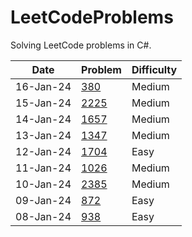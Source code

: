 # LeetCodeProblems

Solving LeetCode problems in C#.

| Date | Problem | Difficulty | 
|------|---------|------------|
| 16-Jan-24 | [380](380.cs) | Medium | 
| 15-Jan-24 | [2225](2225.cs) | Medium | 
| 14-Jan-24 | [1657](1657.cs) | Medium | 
| 13-Jan-24 | [1347](1347.cs) | Medium | 
| 12-Jan-24 | [1704](1704.cs) | Easy | 
| 11-Jan-24 | [1026](1026.cs) | Medium | 
| 10-Jan-24 | [2385](2385.cs) | Medium | 
| 09-Jan-24 | [872](872.cs) | Easy | 
| 08-Jan-24 | [938](938.cs) | Easy | 